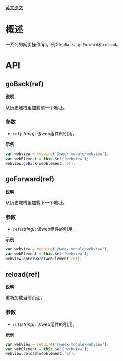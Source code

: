 [英文原文](http://alibaba.github.io/weex/doc/modules/webview.html)

# 概述

一系列的网页操作api，例如`goBack`、`goForward`和`reload`。

# API

## goBack(ref)

**说明**

从历史堆栈里加载前一个地址。

### 参数

- `ref`_(string)_: 该web组件的引用。

**示例**

```Javascript
var webview = require('@weex-module/webview');
var webElement = this.$el('webview');
webview.goBack(webElement.ref);
```

## goForward(ref)

**说明**

从历史堆栈里加载下一个地址。

### 参数

- `ref`_(string)_: 该web组件的引用。

**示例**

```Javascript
var webview = require('@weex-module/webview');
var webElement = this.$el('webview');
webview.goForward(webElement.ref);
```

## reload(ref)

**说明**

重新加载当前页面。

### 参数

- `ref`_(string)_: 该web组件的引用。

**示例**

```Javascript
var webview = require('@weex-module/webview');
var webElement = this.$el('webview');
webview.reload(webElement.ref);
```


